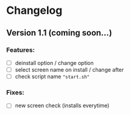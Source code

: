 # Changelog
## Version 1.1 (coming soon...)
### Features:
- [ ] deinstall option / change option
- [ ] select screen name on install / change after
- [ ] check script name ``"start.sh"``

### Fixes:
- [ ] new screen check (installs everytime)
